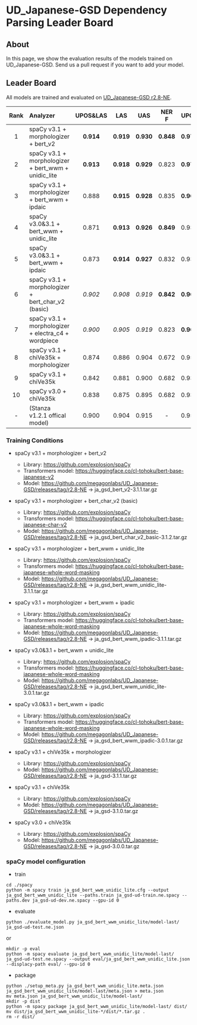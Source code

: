# UD_Japanese-GSD Dependency Parsing Leader Board

## About
In this page, we show the evaluation results of the models trained on UD_Japanese-GSD.
Send us a pull request if you want to add your model.

## Leader Board

All models are trained and evaluated on [UD_Japanese-GSD r2.8-NE](https://github.com/megagonlabs/UD_Japanese-GSD/releases/tag/r2.8-NE).

|Rank| Analyzer                                            | UPOS&LAS|   LAS   |   UAS   |  NER F  |  UPOS   | TOKENIZE|
|:---:|:--- |:---:|:---:|:---:|:---:|:---:|:---:|
|  1 | spaCy v3.1 + morphologizer + bert_v2                |**0.914**|**0.919**|**0.930**|**0.848**|**0.971**|**0.981**|
|  2 | spaCy v3.1 + morphologizer + bert_wwm + unidic_lite |**0.913**|**0.918**|**0.929**|  0.823  |**0.970**|**0.981**|
|  3 | spaCy v3.1 + morphologizer + bert_wwm + ipdaic      |  0.888  |**0.915**|**0.928**|  0.835  |**0.968**|**0.981**|
|  4 | spaCy v3.0&3.1 + bert_wwm + unidic_lite             |  0.871  |**0.913**|**0.926**|**0.849**|  0.934  |**0.981**|
|  5 | spaCy v3.0&3.1 + bert_wwm + ipdaic                  |  0.873  |**0.914**|**0.927**|  0.832  |  0.934  |**0.981**|
|  6 | spaCy v3.1 + morphologizer + bert_char_v2 (basic)   | *0.902* | *0.908* | *0.919* |**0.842**|**0.968**|**0.981**|
|  7 | spaCy v3.1 + morphologizer + electra_c4 + wordpiece | *0.900* | *0.905* | *0.919* |  0.823  |**0.967**|**0.981**|
|  8 | spaCy v3.1 + chiVe35k + morphologizer               |  0.874  |  0.886  |  0.904  |  0.672  |  0.955  |**0.981**|
|  9 | spaCy v3.1 + chiVe35k                               |  0.842  |  0.881  |  0.900  |  0.682  |  0.934  |**0.981**|
| 10 | spaCy v3.0 + chiVe35k                               |  0.838  |  0.875  |  0.895  |  0.682  |  0.934  |**0.981**|
|  - | (Stanza v1.2.1 offical model)                       |  0.900  |  0.904  |  0.915  |    -    |  0.956  |  0.969  |

### Training Conditions

- spaCy v3.1 + morphologizer + bert_v2
  - Library: https://github.com/explosion/spaCy
  - Transformers model: https://huggingface.co/cl-tohoku/bert-base-japanese-v2
  - Model: https://github.com/megagonlabs/UD_Japanese-GSD/releases/tag/r2.8-NE -> ja_gsd_bert_v2-3.1.1.tar.gz

- spaCy v3.1 + morphologizer + bert_char_v2 (basic)
  - Library: https://github.com/explosion/spaCy
  - Transformers model: https://huggingface.co/cl-tohoku/bert-base-japanese-char-v2
  - Model: https://github.com/megagonlabs/UD_Japanese-GSD/releases/tag/r2.8-NE -> ja_gsd_bert_char_v2_basic-3.1.2.tar.gz

- spaCy v3.1 + morphologizer + bert_wwm + unidic_lite
  - Library: https://github.com/explosion/spaCy
  - Transformers model: https://huggingface.co/cl-tohoku/bert-base-japanese-whole-word-masking
  - Model: https://github.com/megagonlabs/UD_Japanese-GSD/releases/tag/r2.8-NE -> ja_gsd_bert_wwm_unidic_lite-3.1.1.tar.gz

- spaCy v3.1 + morphologizer + bert_wwm + ipadic
  - Library: https://github.com/explosion/spaCy
  - Transformers model: https://huggingface.co/cl-tohoku/bert-base-japanese-whole-word-masking
  - Model: https://github.com/megagonlabs/UD_Japanese-GSD/releases/tag/r2.8-NE -> ja_gsd_bert_wwm_ipadic-3.1.1.tar.gz

- spaCy v3.0&3.1 + bert_wwm + unidic_lite
  - Library: https://github.com/explosion/spaCy
  - Transformers model: https://huggingface.co/cl-tohoku/bert-base-japanese-whole-word-masking
  - Model: https://github.com/megagonlabs/UD_Japanese-GSD/releases/tag/r2.8-NE -> ja_gsd_bert_wwm_unidic_lite-3.0.1.tar.gz

- spaCy v3.0&3.1 + bert_wwm + ipadic
  - Library: https://github.com/explosion/spaCy
  - Transformers model: https://huggingface.co/cl-tohoku/bert-base-japanese-whole-word-masking
  - Model: https://github.com/megagonlabs/UD_Japanese-GSD/releases/tag/r2.8-NE -> ja_gsd_bert_wwm_ipadic-3.0.1.tar.gz

- spaCy v3.1 + chiVe35k + morphologizer
  - Library: https://github.com/explosion/spaCy
  - Model: https://github.com/megagonlabs/UD_Japanese-GSD/releases/tag/r2.8-NE -> ja_gsd-3.1.1.tar.gz

- spaCy v3.1 + chiVe35k
  - Library: https://github.com/explosion/spaCy
  - Model: https://github.com/megagonlabs/UD_Japanese-GSD/releases/tag/r2.8-NE -> ja_gsd-3.1.0.tar.gz

- spaCy v3.0 + chiVe35k
  - Library: https://github.com/explosion/spaCy
  - Model: https://github.com/megagonlabs/UD_Japanese-GSD/releases/tag/r2.8-NE -> ja_gsd-3.0.0.tar.gz

### spaCy model configuration

- train
```console
cd ./spacy
python -m spacy train ja_gsd_bert_wwm_unidic_lite.cfg --output ja_gsd_bert_wwm_unidic_lite --paths.train ja_gsd-ud-train.ne.spacy --paths.dev ja_gsd-ud-dev.ne.spacy --gpu-id 0
```
- evaluate
```console
python ./evaluate_model.py ja_gsd_bert_wwm_unidic_lite/model-last/ ja_gsd-ud-test.ne.json
```
or
```console
mkdir -p eval
python -m spacy evaluate ja_gsd_bert_wwm_unidic_lite/model-last/ ja_gsd-ud-test.ne.spacy --output eval/ja_gsd_bert_wwm_unidic_lite.json --displacy-path eval/ --gpu-id 0
```
- package
```console
python ./setup_meta.py ja_gsd_bert_wwm_unidic_lite.meta.json ja_gsd_bert_wwm_unidic_lite/model-last/meta.json > meta.json
mv meta.json ja_gsd_bert_wwm_unidic_lite/model-last/
mkdir -p dist
python -m spacy package ja_gsd_bert_wwm_unidic_lite/model-last/ dist/
mv dist/ja_gsd_bert_wwm_unidic_lite-*/dist/*.tar.gz .
rm -r dist/
```
